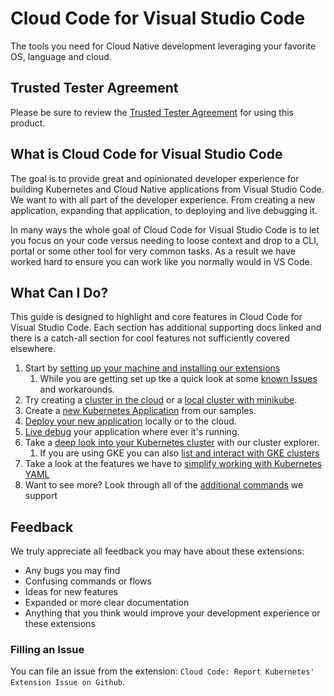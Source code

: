 # Cloud Code for Visual Studio Code

The tools you need for Cloud Native development leveraging your favorite OS, language and cloud.

## Trusted Tester Agreement
Please be sure to review the [Trusted Tester Agreement](trusted_tester_agreement.md) for using this product.

## What is Cloud Code for Visual Studio Code

The goal is to provide great and opinionated developer experience for building Kubernetes and Cloud Native applications from Visual Studio Code.  We want to with all part of the developer experience.  From creating a new application, expanding that application, to deploying and live debugging it.

In many ways the whole goal of Cloud Code for Visual Studio Code is to let you focus on your code versus needing to loose context and drop to a CLI, portal or some other tool for very common tasks.  As a result we have worked hard to ensure you can work like you normally would in VS Code.

## What Can I Do?

This guide is designed to highlight and core features in Cloud Code for Visual Studio Code.  Each section has additional supporting docs linked and there is a catch-all section for cool features not sufficiently covered elsewhere.


1. Start by [setting up your machine and installing our extensions](getting_started.md)
    1. While you are getting set up tke a quick look at some [known Issues](knownIssues.md) and workarounds.
1. Try creating a [cluster in the cloud](create_cluster.md#google-kubernetes-engine) or a [local cluster with minikube](create_cluster.md#minikube-support).
1. Create a [new Kubernetes Application](create_application.md) from our samples.
1. [Deploy your new application](deploy.md) locally or to the cloud.
1. [Live debug](debugging.md) your application where ever it's running.
1. Take a [deep look into your Kubernetes cluster](kubernetesExplorer.md) with our cluster explorer.
    1.  If you are using GKE you can also [list and interact with GKE clusters](gke_explorer.md)
1. Take a look at the features we have to [simplify working with Kubernetes YAML](k8s_yaml.md)
1. Want to see more? Look through all of the [additional commands](commands.md) we support


## Feedback

We truly appreciate all feedback you may have about these extensions:

* Any bugs you may find
* Confusing commands or flows
* Ideas for new features
* Expanded or more clear documentation
* Anything that you think would improve your development experience or these extensions

### Filling an Issue
You can file an issue from the extension: `Cloud Code: Report Kubernetes' Extension Issue on Github`.



